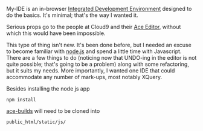 My-IDE is an in-browser [Integrated Development Environment](http://en.wikipedia.org/wiki/Integrated_development_environment) designed to do the basics.  It's minimal; that's the way I wanted it.

Serious props go to the people at Cloud9 and their [Ace Editor](http://ace.c9.io/), without which this would have been impossible.  

This type of thing isn't new.  It's been done before, but I needed an excuse to become familiar with [node.js](http://nodejs.org/) and spend a little time with Javascript.  There are a few things to do (noticing now that UNDO-ing in the editor is not quite possible; that's going to be a problem) along with some refactoring, but it suits my needs.  More importantly, I wanted one IDE that could accommodate any number of mark-ups, most notably XQuery.

Besides installing the node js app

    npm install

[ace-builds](https://github.com/ajaxorg/ace-builds/) will need to be cloned into 

    public_html/static/js/



